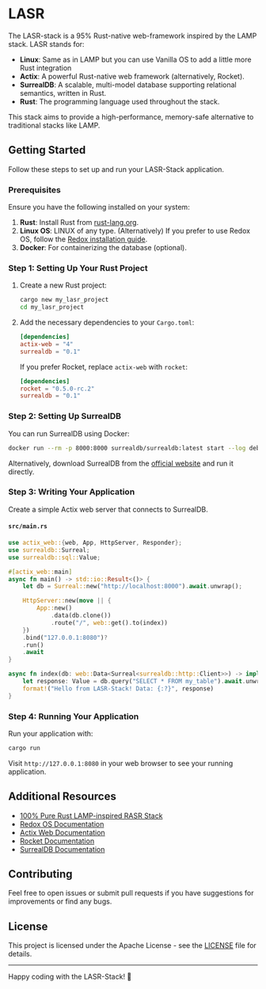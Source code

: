 # LASR
The LASR-stack is a 95% Rust-native web-framework inspired by the LAMP stack. LASR stands for:

- **Linux**: Same as in LAMP but you can use Vanilla OS to add a little more Rust integration
- **Actix**: A powerful Rust-native web framework (alternatively, Rocket).
- **SurrealDB**: A scalable, multi-model database supporting relational semantics, written in Rust.
- **Rust**: The programming language used throughout the stack.

This stack aims to provide a high-performance, memory-safe alternative to traditional stacks like LAMP.

## Getting Started

Follow these steps to set up and run your LASR-Stack application.

### Prerequisites

Ensure you have the following installed on your system:

1. **Rust**: Install Rust from [rust-lang.org](https://www.rust-lang.org/).
2. **Linux OS**: LINUX of any type. (Alternatively) If you prefer to use Redox OS, follow the [Redox installation guide](https://doc.redox-os.org/book/ch01-01-installation.html).
3. **Docker**: For containerizing the database (optional).

### Step 1: Setting Up Your Rust Project

1. Create a new Rust project:
    ```bash
    cargo new my_lasr_project
    cd my_lasr_project
    ```

2. Add the necessary dependencies to your `Cargo.toml`:
    ```toml
    [dependencies]
    actix-web = "4"
    surrealdb = "0.1"
    ```
   If you prefer Rocket, replace `actix-web` with `rocket`:
    ```toml
    [dependencies]
    rocket = "0.5.0-rc.2"
    surrealdb = "0.1"
    ```

### Step 2: Setting Up SurrealDB

You can run SurrealDB using Docker:

```bash
docker run --rm -p 8000:8000 surrealdb/surrealdb:latest start --log debug
```

Alternatively, download SurrealDB from the [official website](https://surrealdb.com/) and run it directly.

### Step 3: Writing Your Application

Create a simple Actix web server that connects to SurrealDB.

#### `src/main.rs`

```rust
use actix_web::{web, App, HttpServer, Responder};
use surrealdb::Surreal;
use surrealdb::sql::Value;

#[actix_web::main]
async fn main() -> std::io::Result<()> {
    let db = Surreal::new("http://localhost:8000").await.unwrap();

    HttpServer::new(move || {
        App::new()
            .data(db.clone())
            .route("/", web::get().to(index))
    })
    .bind("127.0.0.1:8080")?
    .run()
    .await
}

async fn index(db: web::Data<Surreal<surrealdb::http::Client>>) -> impl Responder {
    let response: Value = db.query("SELECT * FROM my_table").await.unwrap();
    format!("Hello from LASR-Stack! Data: {:?}", response)
}
```

### Step 4: Running Your Application

Run your application with:

```bash
cargo run
```

Visit `http://127.0.0.1:8080` in your web browser to see your running application.

## Additional Resources

- [100% Pure Rust LAMP-inspired RASR Stack](https://github.com/ElasticProvisioner/RASR)
- [Redox OS Documentation](https://doc.redox-os.org/)
- [Actix Web Documentation](https://actix.rs/docs/)
- [Rocket Documentation](https://rocket.rs/v0.5-rc/guide/)
- [SurrealDB Documentation](https://surrealdb.com/docs)

## Contributing

Feel free to open issues or submit pull requests if you have suggestions for improvements or find any bugs.

## License

This project is licensed under the Apache License - see the [LICENSE](LICENSE) file for details.

---

Happy coding with the LASR-Stack! 🚀
